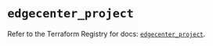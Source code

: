 # `edgecenter_project`

Refer to the Terraform Registry for docs: [`edgecenter_project`](https://registry.terraform.io/providers/edge-center/edgecenter/0.10.3/docs/resources/project).
